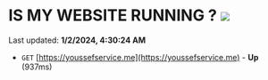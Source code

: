 # IS MY WEBSITE RUNNING ? [![](https://img.shields.io/static/v1?label=Sponsor&message=%E2%9D%A4&logo=GitHub&color=%23fe8e86)](https://github.com/sponsors/<username>)

Last updated: **1/2/2024, 4:30:24 AM**

- `GET` [https://youssefservice.me](https://youssefservice.me) - **Up** (937ms)
